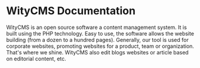 # WityCMS Documentation

WityCMS is an open source software a content management system. It is built using the PHP technology. Easy to use, the software allows the website building (from a dozen to a hundred pages). Generally, our tool is used for corporate websites, promoting websites for a product, team or organization. That's where we shine. WityCMS also edit blogs websites or article based on editorial content, etc.
